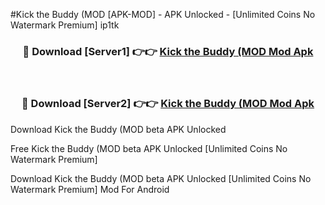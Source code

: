 #Kick the Buddy (MOD [APK-MOD] - APK Unlocked - [Unlimited Coins No Watermark Premium] ip1tk



<div align="center">

<h3>🔴 Download [Server1] 👉👉 <a href="https://momento.my/?title=Kick_the_Buddy_(MOD">Kick the Buddy (MOD Mod Apk</a></h3><br>

<h3>🔴 Download [Server2] 👉👉 <a href="https://momento.my/?title=Kick_the_Buddy_(MOD">Kick the Buddy (MOD Mod Apk</a></h3>
</div>



Download Kick the Buddy (MOD beta APK Unlocked

Free Kick the Buddy (MOD beta APK Unlocked [Unlimited Coins No Watermark Premium]

Download Kick the Buddy (MOD beta APK Unlocked [Unlimited Coins No Watermark Premium] Mod For Android
